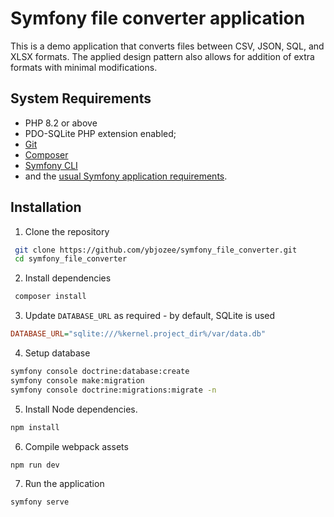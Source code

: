 # Symfony file converter application

This is a demo application that converts files between CSV, JSON, SQL, and XLSX formats. The applied design pattern also
allows for addition of extra formats with minimal modifications. 

System Requirements
------------

* PHP 8.2 or above
* PDO-SQLite PHP extension enabled;
* [Git][2]
* [Composer][3]
* [Symfony CLI][4]
* and the [usual Symfony application requirements][5].


Installation
------------

1. Clone the repository

```bash
 git clone https://github.com/ybjozee/symfony_file_converter.git
 cd symfony_file_converter
```

2. Install dependencies

```bash
 composer install
```

3. Update `DATABASE_URL` as required - by default, SQLite is used

``` ini
DATABASE_URL="sqlite:///%kernel.project_dir%/var/data.db"
```

4. Setup database

```bash
symfony console doctrine:database:create
symfony console make:migration
symfony console doctrine:migrations:migrate -n
```

5. Install Node dependencies.

```bash
npm install
```
6. Compile webpack assets

```bash
npm run dev
```

7. Run the application 

```bash
symfony serve
```

[2]: https://git-scm.com/
[3]: https://getcomposer.org/
[4]: https://symfony.com/download
[5]: https://symfony.com/doc/current/reference/requirements.html
